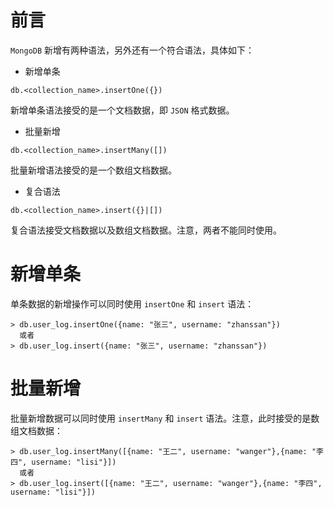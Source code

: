 # 前言

`MongoDB` 新增有两种语法，另外还有一个符合语法，具体如下：

- 新增单条

```
db.<collection_name>.insertOne({})
```

新增单条语法接受的是一个文档数据，即 `JSON` 格式数据。

- 批量新增

```
db.<collection_name>.insertMany([])
```

批量新增语法接受的是一个数组文档数据。

- 复合语法

```
db.<collection_name>.insert({}|[])
```

复合语法接受文档数据以及数组文档数据。注意，两者不能同时使用。

# 新增单条

单条数据的新增操作可以同时使用 `insertOne` 和 `insert` 语法：

```
> db.user_log.insertOne({name: "张三", username: "zhanssan"})
  或者
> db.user_log.insert({name: "张三", username: "zhanssan"})
```

# 批量新增

批量新增数据可以同时使用 `insertMany` 和 `insert` 语法。注意，此时接受的是数组文档数据：

```
> db.user_log.insertMany([{name: "王二", username: "wanger"},{name: "李四", username: "lisi"}])
  或者
> db.user_log.insert([{name: "王二", username: "wanger"},{name: "李四", username: "lisi"}])
```